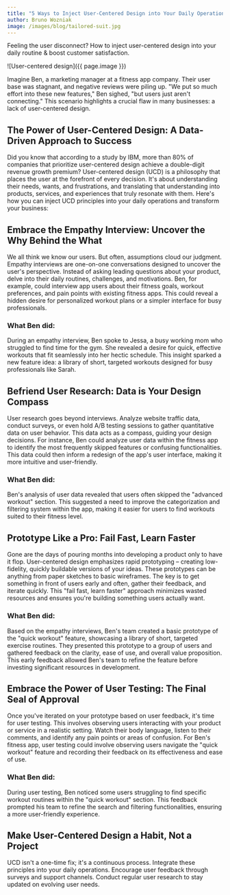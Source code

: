 ```yaml
---
title: "5 Ways to Inject User-Centered Design into Your Daily Operations"
author: Bruno Wozniak
image: /images/blog/tailored-suit.jpg
---
```


Feeling the user disconnect?  How to inject user-centered design into your daily routine & boost customer satisfaction.

![User-centered design]({{ page.image }})

<!--more-->

Imagine Ben, a marketing manager at a fitness app company.  Their user base was stagnant, and negative reviews were piling up. "We put so much effort into these new features," Ben sighed, "but users just aren't connecting."  This scenario highlights a crucial flaw in many businesses: a lack of user-centered design.

## The Power of User-Centered Design: A Data-Driven Approach to Success

Did you know that according to a study by  IBM, more than 80% of companies that prioritize user-centered design achieve a double-digit revenue growth premium?  User-centered design (UCD) is a philosophy that places the user at the forefront of every decision.  It's about understanding their needs, wants, and frustrations, and translating that understanding into products, services, and experiences that truly resonate with them.  Here's how you can inject UCD principles into your daily operations and transform your business:

## Embrace the Empathy Interview: Uncover the Why Behind the What

We all think we know our users. But often, assumptions cloud our judgment. Empathy interviews are one-on-one conversations designed to uncover the user's perspective.  Instead of asking leading questions about your product, delve into their daily routines, challenges, and motivations.  Ben, for example, could interview app users about their fitness goals, workout preferences, and pain points with existing fitness apps.  This could reveal a hidden desire for personalized workout plans or a simpler interface for busy professionals.

### What Ben did:

During an empathy interview, Ben spoke to Jessa, a busy working mom who struggled to find time for the gym.  She revealed a desire for quick, effective workouts that fit seamlessly into her hectic schedule.  This insight sparked a new feature idea: a library of short, targeted workouts designed for busy professionals like Sarah.

## Befriend User Research: Data is Your Design Compass

User research goes beyond interviews. Analyze website traffic data, conduct surveys, or even hold A/B testing sessions to gather quantitative data on user behavior.  This data acts as a compass, guiding your design decisions.  For instance, Ben could analyze user data within the fitness app to identify the most frequently skipped features or confusing functionalities.  This data could then inform a redesign of the app's user interface, making it more intuitive and user-friendly.

### What Ben did:

Ben's analysis of user data revealed that users often skipped the "advanced workout" section.  This suggested a need to improve the categorization and filtering system within the app, making it easier for users to find workouts suited to their fitness level.

## Prototype Like a Pro:  Fail Fast, Learn Faster

Gone are the days of pouring months into developing a product only to have it flop.  User-centered design emphasizes rapid prototyping – creating low-fidelity, quickly buildable versions of your ideas.  These prototypes can be anything from paper sketches to basic wireframes.  The key is to get something in front of users early and often, gather their feedback, and iterate quickly.  This "fail fast, learn faster" approach minimizes wasted resources and ensures you're building something users actually want.

### What Ben did:

Based on the empathy interviews, Ben's team created a basic prototype of the "quick workout" feature, showcasing a library of short, targeted exercise routines.  They presented this prototype to a group of users and gathered feedback on the clarity, ease of use, and overall value proposition.  This early feedback allowed Ben's team to refine the feature before investing significant resources in development.

## Embrace the Power of User Testing:  The Final Seal of Approval

Once you've iterated on your prototype based on user feedback, it's time for user testing.  This involves observing users interacting with your product or service in a realistic setting.  Watch their body language, listen to their comments, and identify any pain points or areas of confusion.  For Ben's fitness app, user testing could involve observing users navigate the "quick workout" feature and recording their feedback on its effectiveness and ease of use.

### What Ben did:

During user testing, Ben noticed some users struggling to find specific workout routines within the "quick workout" section.  This feedback prompted his team to refine the search and filtering functionalities, ensuring a more user-friendly experience.

## Make User-Centered Design a Habit, Not a Project

UCD isn't a one-time fix; it's a continuous process.  Integrate these principles into your daily operations.  Encourage user feedback through surveys and support channels.  Conduct regular user research to stay updated on evolving user needs.